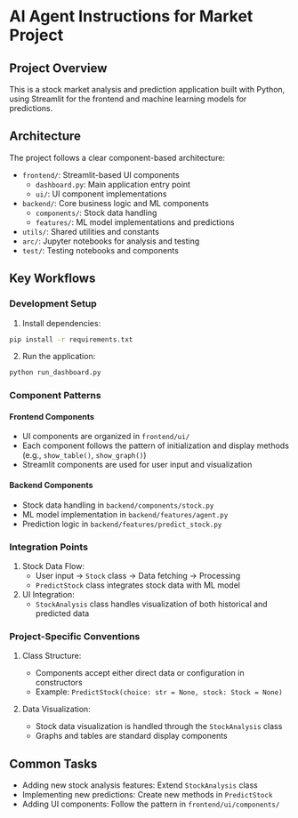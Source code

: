 # AI Agent Instructions for Market Project

## Project Overview
This is a stock market analysis and prediction application built with Python, using Streamlit for the frontend and machine learning models for predictions.

## Architecture
The project follows a clear component-based architecture:
- `frontend/`: Streamlit-based UI components
  - `dashboard.py`: Main application entry point
  - `ui/`: UI component implementations
- `backend/`: Core business logic and ML components
  - `components/`: Stock data handling
  - `features/`: ML model implementations and predictions
- `utils/`: Shared utilities and constants
- `arc/`: Jupyter notebooks for analysis and testing
- `test/`: Testing notebooks and components

## Key Workflows

### Development Setup
1. Install dependencies:
```bash
pip install -r requirements.txt
```

2. Run the application:
```bash
python run_dashboard.py
```

### Component Patterns

#### Frontend Components
- UI components are organized in `frontend/ui/`
- Each component follows the pattern of initialization and display methods (e.g., `show_table()`, `show_graph()`)
- Streamlit components are used for user input and visualization

#### Backend Components
- Stock data handling in `backend/components/stock.py`
- ML model implementation in `backend/features/agent.py`
- Prediction logic in `backend/features/predict_stock.py`

### Integration Points
1. Stock Data Flow:
   - User input → `Stock` class → Data fetching → Processing
   - `PredictStock` class integrates stock data with ML model
2. UI Integration:
   - `StockAnalysis` class handles visualization of both historical and predicted data

### Project-Specific Conventions
1. Class Structure:
   - Components accept either direct data or configuration in constructors
   - Example: `PredictStock(choice: str = None, stock: Stock = None)`

2. Data Visualization:
   - Stock data visualization is handled through the `StockAnalysis` class
   - Graphs and tables are standard display components

## Common Tasks
- Adding new stock analysis features: Extend `StockAnalysis` class
- Implementing new predictions: Create new methods in `PredictStock`
- Adding UI components: Follow the pattern in `frontend/ui/components/`